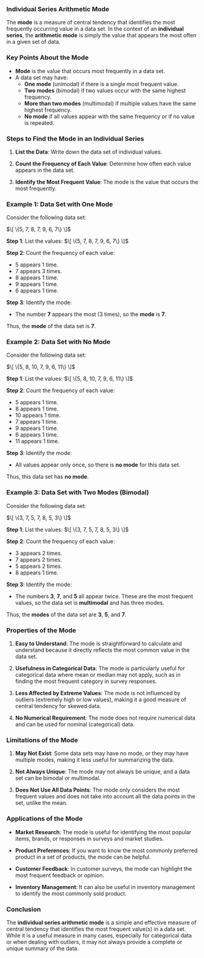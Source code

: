### **Individual Series Arithmetic Mode**

The **mode** is a measure of central tendency that identifies the most frequently occurring value in a data set. In the context of an **individual series**, the **arithmetic mode** is simply the value that appears the most often in a given set of data.

### **Key Points About the Mode**

- **Mode** is the value that occurs most frequently in a data set.
- A data set may have:
  - **One mode** (unimodal) if there is a single most frequent value.
  - **Two modes** (bimodal) if two values occur with the same highest frequency.
  - **More than two modes** (multimodal) if multiple values have the same highest frequency.
  - **No mode** if all values appear with the same frequency or if no value is repeated.

### **Steps to Find the Mode in an Individual Series**

1. **List the Data**: Write down the data set of individual values.

2. **Count the Frequency of Each Value**: Determine how often each value appears in the data set.

3. **Identify the Most Frequent Value**: The mode is the value that occurs the most frequently.

### **Example 1: Data Set with One Mode**

Consider the following data set:

$\[
\{5, 7, 8, 7, 9, 6, 7\}
\]$

**Step 1**: List the values:
$\[
\{5, 7, 8, 7, 9, 6, 7\}
\]$

**Step 2**: Count the frequency of each value:
- 5 appears 1 time.
- 7 appears 3 times.
- 8 appears 1 time.
- 9 appears 1 time.
- 6 appears 1 time.

**Step 3**: Identify the mode:
- The number **7** appears the most (3 times), so the **mode** is **7**.

Thus, the **mode** of the data set is **7**.

### **Example 2: Data Set with No Mode**

Consider the following data set:

$\[
\{5, 8, 10, 7, 9, 6, 11\}
\]$

**Step 1**: List the values:
$\[
\{5, 8, 10, 7, 9, 6, 11\}
\]$

**Step 2**: Count the frequency of each value:
- 5 appears 1 time.
- 8 appears 1 time.
- 10 appears 1 time.
- 7 appears 1 time.
- 9 appears 1 time.
- 6 appears 1 time.
- 11 appears 1 time.

**Step 3**: Identify the mode:
- All values appear only once, so there is **no mode** for this data set.

Thus, this data set has **no mode**.

### **Example 3: Data Set with Two Modes (Bimodal)**

Consider the following data set:

$\[
\{3, 7, 5, 7, 8, 5, 3\}
\]$

**Step 1**: List the values:
$\[
\{3, 7, 5, 7, 8, 5, 3\}
\]$

**Step 2**: Count the frequency of each value:
- 3 appears 2 times.
- 7 appears 2 times.
- 5 appears 2 times.
- 8 appears 1 time.

**Step 3**: Identify the mode:
- The numbers **3**, **7**, and **5** all appear twice. These are the most frequent values, so the data set is **multimodal** and has three modes.

Thus, the **modes** of the data set are **3**, **5**, and **7**.

### **Properties of the Mode**

1. **Easy to Understand**: The mode is straightforward to calculate and understand because it directly reflects the most common value in the data set.

2. **Usefulness in Categorical Data**: The mode is particularly useful for categorical data where mean or median may not apply, such as in finding the most frequent category in survey responses.

3. **Less Affected by Extreme Values**: The mode is not influenced by outliers (extremely high or low values), making it a good measure of central tendency for skewed data.

4. **No Numerical Requirement**: The mode does not require numerical data and can be used for nominal (categorical) data.

### **Limitations of the Mode**

1. **May Not Exist**: Some data sets may have no mode, or they may have multiple modes, making it less useful for summarizing the data.
   
2. **Not Always Unique**: The mode may not always be unique, and a data set can be bimodal or multimodal.

3. **Does Not Use All Data Points**: The mode only considers the most frequent values and does not take into account all the data points in the set, unlike the mean.

### **Applications of the Mode**

- **Market Research**: The mode is useful for identifying the most popular items, brands, or responses in surveys and market studies.
  
- **Product Preferences**: If you want to know the most commonly preferred product in a set of products, the mode can be helpful.

- **Customer Feedback**: In customer surveys, the mode can highlight the most frequent feedback or opinion.

- **Inventory Management**: It can also be useful in inventory management to identify the most commonly sold product.

### **Conclusion**

The **individual series arithmetic mode** is a simple and effective measure of central tendency that identifies the most frequent value(s) in a data set. While it is a useful measure in many cases, especially for categorical data or when dealing with outliers, it may not always provide a complete or unique summary of the data.

